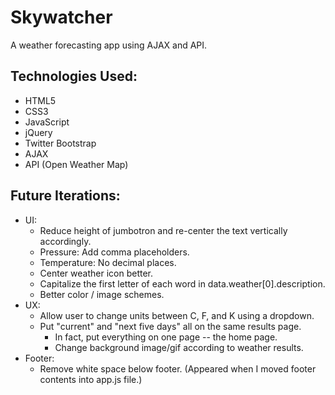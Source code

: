 # Skywatcher
A weather forecasting app using AJAX and API.

## Technologies Used:
- HTML5
- CSS3
- JavaScript
- jQuery
- Twitter Bootstrap
- AJAX
- API (Open Weather Map)

## Future Iterations:
- UI:
  - Reduce height of jumbotron and re-center the text vertically accordingly.
  - Pressure: Add comma placeholders.
  - Temperature: No decimal places.
  - Center weather icon better.
  - Capitalize the first letter of each word in data.weather[0].description.
  - Better color / image schemes.
- UX:
  - Allow user to change units between C, F, and K using a dropdown.
  - Put "current" and "next five days" all on the same results page.
    - In fact, put everything on one page -- the home page.
    - Change background image/gif according to weather results.
- Footer:
  - Remove white space below footer. (Appeared when I moved footer contents into app.js file.)
